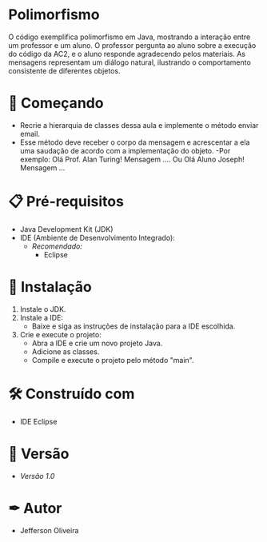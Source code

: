 # Polimorfismo

O código exemplifica polimorfismo em Java, mostrando a interação entre um professor e um aluno. O professor pergunta ao aluno sobre a execução do código da AC2, e o aluno responde agradecendo pelos materiais. As mensagens representam um diálogo natural, ilustrando o comportamento consistente de diferentes objetos.

# 🚀 Começando

- Recrie a hierarquia de classes dessa aula e implemente o método enviar email.
- Esse método deve receber o corpo da mensagem e acrescentar a ela uma saudação de acordo com a implementação do objeto.
-Por exemplo:
  Olá Prof.  Alan Turing!
  Mensagem ….
  Ou
  Olá Aluno Joseph!
  Mensagem …
  
# 📋 Pré-requisitos

- Java Development Kit (JDK)
- IDE (Ambiente de Desenvolvimento Integrado):
  - *Recomendado:*
    - Eclipse

# 🔧 Instalação

1. Instale o JDK.
2. Instale a IDE:
   - Baixe e siga as instruções de instalação para a IDE escolhida.
3. Crie e execute o projeto:
   - Abra a IDE e crie um novo projeto Java.
   - Adicione as classes.
   - Compile e execute o projeto pelo método "main".

# 🛠 Construído com 

- IDE Eclipse

# 📌 Versão

- *Versão 1.0*

# ✒ Autor

- Jefferson Oliveira
